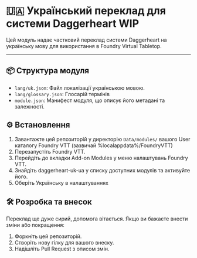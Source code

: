 # 🇺🇦 **Український переклад для системи Daggerheart** WIP

Цей модуль надає частковий переклад системи Daggerheart на українську мову для використання в Foundry Virtual Tabletop.

---

## 📦 Структура модуля
- `lang/uk.json`: Файл локалізації українською мовою.
- `lang/glossary.json`: Глосарій термінів
- `module.json`: Манифест модуля, що описує його метадані та залежності.

## ⚙️ Встановлення

1. Завантажте цей репозиторій у директорію `Data/modules/` вашого  User каталогу Foundry VTT (зазвичай %localappdata%/FoundryVTT)
2. Перезапустіть Foundry VTT.
3. Перейдіть до вкладки Add-on Modules у меню налаштувань Foundry VTT.
4. Знайдіть daggerheart-uk-ua у списку доступних модулів та активуйте його.
5. Оберіть Українську в налаштуваннях

## 🛠️ Розробка та внесок
Переклад ще дуже сирий, допомога вітається.
Якщо ви бажаєте внести зміни або покращення:
1. Форкніть цей репозиторій.
2. Створіть нову гілку для вашого внеску.
3. Надішліть Pull Request з описом змін.